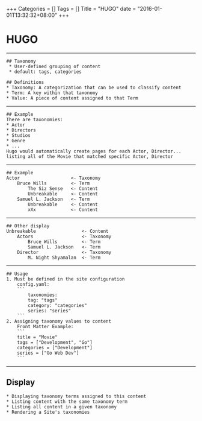 +++
Categories = []
Tags = []
Title = "HUGO"
date = "2016-01-01T13:32:32+08:00"
+++

# HUGO
---

	## Taxonomy
	 * User-defined grouping of content
	 * default: tags, categories

	## Definitions
	* Taxonomy: A categorization that can be used to classify content
	* Term: A key within that taxonomy
	* Value: A piece of content assigned to that Term
---
	## Example
	There are taxonomies:
	* Actor
	* Directors
	* Studios
	* Genre
	* ...
	Hugo would automatically create pages for each Actor, Director...  
	listing all of the Movie that matched specific Actor, Director
---
	## Example
	Actor                   <- Taxonomy
		Bruce Wills         <- Term
			The Siz Sense   <- Content
			Unbreakable     <- Content
		Samuel L. Jackson   <- Term
			Unbreakable     <- Content
			xXx             <- Content
---
	## Other display
	Unbreakable     			<- Content
		Actors 					<- Taxonomy
			Bruce Wills 		<- Term
			Samuel L. Jackson  	<- Term
		Director 				<- Taxonomy
			M. Night Shyamalan  <- Term
---
	## Usage
	1. Must be defined in the site configuration
		config.yaml:
		```
			taxonomies:
			tag: "tags"
			category: "categories"
			series: "series"
		```
	2. Assigning taxonomy values to content
		Front Matter Example:
		```
		title = "Movie"
		tags = ["Development", "Go"]
		categories = ["Development"]
		series = ["Go Web Dev"]
		```
---
## Display
	* Displaying taxonomy terms assigned to this content
	* Listing content with the same taxonomy term
	* Listing all content in a given taxonomy
	* Rendering a Site's taxonomies
	

